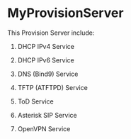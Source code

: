 # MyProvisionServer

This Provision Server include:

1. DHCP IPv4 Service

2. DHCP IPv6 Service

3. DNS (Bind9) Service

4. TFTP (ATFTPD) Service

5. ToD Service

6. Asterisk SIP Service

7. OpenVPN Service


